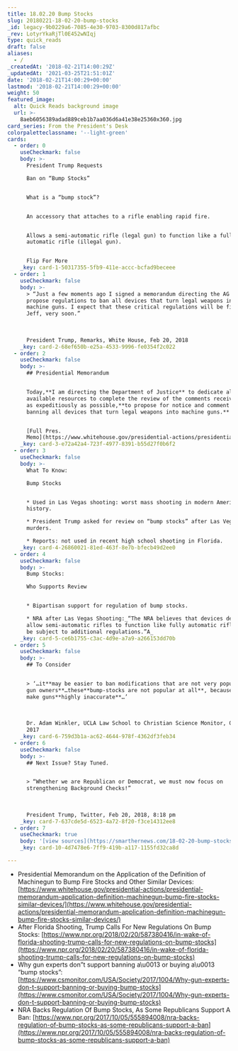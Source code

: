```yaml
---
title: 18.02.20 Bump Stocks
slug: 20180221-18-02-20-bump-stocks
_id: legacy-9b0229a6-7085-4e30-9703-8300d817afbc
_rev: LotyrYkaRjTl0E452wNIqj
type: quick_reads
draft: false
aliases:
  - /
_createdAt: '2018-02-21T14:00:29Z'
_updatedAt: '2021-03-25T21:51:01Z'
date: '2018-02-21T14:00:29+00:00'
lastmod: '2018-02-21T14:00:29+00:00'
weight: 50
featured_image:
  alt: Quick Reads background image
  url: >-
    8aeb6056389adad889ceb1b7aa036d6a41e38e25360x360.jpg
card_series: From the President's Desk
colorpaletteclassname: '--light-green'
cards:
  - order: 0
    useCheckmark: false
    body: >-
      President Trump Requests  

      Ban on “Bump Stocks”


      What is a “bump stock”?


      An accessory that attaches to a rifle enabling rapid fire.


      Allows a semi-automatic rifle (legal gun) to function like a fully
      automatic rifle (illegal gun).


      Flip For More
    _key: card-1-50317355-5fb9-411e-accc-bcfad9beceee
  - order: 1
    useCheckmark: false
    body: >-
      > “Just a few moments ago I signed a memorandum directing the AG to
      propose regulations to ban all devices that turn legal weapons into
      machine guns. I expect that these critical regulations will be finalized,
      Jeff, very soon.”  
        
        
        
      President Trump, Remarks, White House, Feb 20, 2018
    _key: card-2-68ef650b-e25a-4533-9996-fe0354f2c022
  - order: 2
    useCheckmark: false
    body: >-
      ## Presidential Memorandum


      Today,**I am directing the Department of Justice** to dedicate all
      available resources to complete the review of the comments received, and,
      as expeditiously as possible,**to propose for notice and comment a rule
      banning all devices that turn legal weapons into machine guns.**


      [Full Pres.
      Memo](https://www.whitehouse.gov/presidential-actions/presidential-memorandum-application-definition-machinegun-bump-fire-stocks-similar-devices/)
    _key: card-3-e72a42a4-723f-4977-8391-b55d27f0b6f2
  - order: 3
    useCheckmark: false
    body: >-
      What To Know:  

      Bump Stocks


      * Used in Las Vegas shooting: worst mass shooting in modern American
      history.

      * President Trump asked for review on “bump stocks” after Las Vegas
      murders.

      * Reports: not used in recent high school shooting in Florida.
    _key: card-4-26860021-81ed-463f-8e7b-bfecb49d2ee0
  - order: 4
    useCheckmark: false
    body: >-
      Bump Stocks:  

      Who Supports Review


      * Bipartisan support for regulation of bump stocks.

      * NRA after Las Vegas Shooting:_“The NRA believes that devices designed to
      allow semi-automatic rifles to function like fully automatic rifles should
      be subject to additional regulations.”A_
    _key: card-5-ce6b1755-c3ac-4d9e-a7a9-a266153dd70b
  - order: 5
    useCheckmark: false
    body: >-
      ## To Consider


      > ‘…it**may be easier to ban modifications that are not very popular among
      gun owners**…these**bump-stocks are not popular at all**, because they
      make guns**highly inaccurate**…’  
        
        
        
      Dr. Adam Winkler, UCLA Law School to Christian Science Monitor, Oct 17,
      2017
    _key: card-6-759d3b1a-ac62-4644-978f-4362df3feb34
  - order: 6
    useCheckmark: false
    body: >-
      ## Next Issue? Stay Tuned.


      > “Whether we are Republican or Democrat, we must now focus on
      strengthening Background Checks!”  
        
        
        
      President Trump, Twitter, Feb 20, 2018, 8:18 pm
    _key: card-7-637cde5d-6523-4a72-8f20-f3ce14312ee8
  - order: 7
    useCheckmark: true
    body: '[view sources](https://smarthernews.com/18-02-20-bump-stocks/)'
    _key: card-10-4d7478e6-7ff9-419b-a117-1155fd32ca8d

---
```

* Presidential Memorandum on the Application of the Definition of Machinegun to Bump Fire Stocks and Other Similar Devices: [https://www.whitehouse.gov/presidential-actions/presidential-memorandum-application-definition-machinegun-bump-fire-stocks-similar-devices/](https://www.whitehouse.gov/presidential-actions/presidential-memorandum-application-definition-machinegun-bump-fire-stocks-similar-devices/)
* After Florida Shooting, Trump Calls For New Regulations On Bump Stocks: [https://www.npr.org/2018/02/20/587380416/in-wake-of-florida-shooting-trump-calls-for-new-regulations-on-bump-stocks](https://www.npr.org/2018/02/20/587380416/in-wake-of-florida-shooting-trump-calls-for-new-regulations-on-bump-stocks)
* Why gun experts don”t support banning a\u0013 or buying a\u0013 “bump stocks”: [https://www.csmonitor.com/USA/Society/2017/1004/Why-gun-experts-don-t-support-banning-or-buying-bump-stocks](https://www.csmonitor.com/USA/Society/2017/1004/Why-gun-experts-don-t-support-banning-or-buying-bump-stocks)
* NRA Backs Regulation Of Bump Stocks, As Some Republicans Support A Ban: [https://www.npr.org/2017/10/05/555894008/nra-backs-regulation-of-bump-stocks-as-some-republicans-support-a-ban](https://www.npr.org/2017/10/05/555894008/nra-backs-regulation-of-bump-stocks-as-some-republicans-support-a-ban)